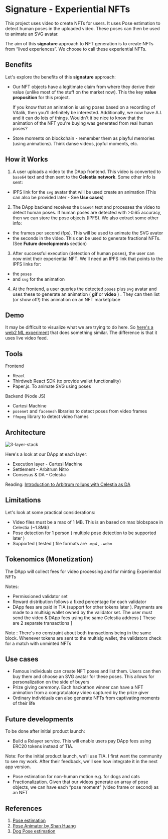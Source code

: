 # Signature \- Experiential NFTs

This project uses video to create NFTs for users. It uses Pose estimation to detect human poses in the uploaded video. These poses can then be used to animate an SVG avatar. 

The aim of this **signature** approach to NFT generation is to create NFTs from “lived experiences”. We choose to call these experiential NFTs. 

## Benefits 

Let's explore the benefits of this **signature** approach:

* Our NFT objects have a legitimate claim from where they derive their value (unlike most of the stuff on the market now).  This the key **value proposition** for this project.
    
  If you know that an animation is using poses based on a recording of Vitalik, then you'll definitely be interested. Additionally, we now have A.I. and it can do lots of things. Wouldn't it be nice to know that the animation of the NFT you're buying was generated from real human poses?

* Store moments on blockchain \- remember them as playful memories (using animations). Think danse videos, joyful moments, etc.   

## How it Works 

1. A user uploads a video to the DApp frontend. This video is converted to `base64` text and then sent to the **Celestia network**. Some other info is sent:  

- IPFS link for the `svg` avatar that will be used create an animation (This can also be provided later - See **Use cases**) 
    
2. The DApp backend receives the `base64` text and processes the video to detect human poses. If human poses are detected with \>0.65 accuracy, then we can store the pose objects (IPFS). We also extract some other info:

- the frames per second (fps). This will be used to animate the SVG avator
- the seconds in the video. This can be used to generate fractional NFTs. (See **Future developments** section)
     
3. After successful execution (detection of human poses), the user can now mint their experiential NFT. We'll need an IPFS link that points to the IPFS links for:

- the `poses` 
- and `svg` for the animation
     
4. At the frontend, a user queries the detected `poses` plus `svg` avatar and uses these to generate an animation ( **gif** or **video** ) . They can then list (or show off\!)  this animation on an NFT marketplace

## Demo

It may be difficult to visualize what we are trying to do here. So [here's a web2 ML experiment](https://www.scroobly.com/) that does something similar. The difference is that it uses live video feed.

## Tools

Frontend 

* React  
* Thirdweb React SDK (to provide wallet functionality)  
* Paper.js. To animate SVG using poses

Backend (Node JS)

- Cartesi Machine
- `posenet` and `facemesh` libraries to detect poses from video frames
- `ffmpeg` library to detect video frames 

## Architecture

![3-layer-stack](https://celestia.org/static/8c2422a2a3f33850e68fa83d24bd801d/fc71d/3-layer-stack.png)

Here's a look at our DApp at each layer:

- Execution layer - Cartesi Machine
- Settlement - Arbitrum Nitro
- Consesus & DA - Celestia

Reading: [Introduction to Arbitrum rollups with Celestia as DA](https://docs.celestia.org/developers/arbitrum-integration)

## Limitations 

Let's look at some practical considerations:

- Video files must be a max of 1 MB. This is an based on max blobspace in Celestia (~1.8Mb)  
- Pose detection for 1 person ( multiple pose detection to be supported later )  
- Supported ( tested ) file formats are `.mp4` , `.webm`

## Tokenomics (Monetization)

The DApp will collect fees for video processing and for minting Experiential NFTs

Notes: 

- Permissioned validator set
- Reward distribution follows a fixed percentage for each validator 
- DApp fees are paid in TIA (support for other tokens later ). Payments are made to a multisig wallet owned by the validator set. The user must send the video & DApp fees using the same Celestia address [ These are 2 separate transactions ]

Note : There's no constraint about both transactions being in the same block. Whenever tokens are sent to the multisig wallet, the validators check for a match with unminted NFTs

## Use cases

* Famous individuals can create NFT poses and list them. Users can then buy them and choose an SVG avatar for these poses. This allows for personalization on the side of buyers  
* Prize giving ceremony. Each hackathon winner can have a NFT animation from a congratulatory video captured by the prize giver  
* Ordinary individuals can also generate NFTs from captivating moments of their life 

## Future developments 

To be done after initial product launch:

* Build a Relayer service. This will enable users pay DApp fees using ERC20 tokens instead of TIA. 

Note: For the initial product launch, we'll use TIA. I first want the community to see my work. After their feedback, we'll see how integrate it in the next app version.

* Pose estimation for non-human motion e.g. for dogs and cats  
* Fractionalization. Given that our videos generate an array of pose objects, we can have each “pose moment” (video frame or second) as an NFT   

## References 

1. [Pose estimation](https://www.tensorflow.org/lite/examples/pose\_estimation/overview\#:\~:text=Pose%20estimation%20is%20the%20task,key%20body%20joints%20(keypoints).)  
2. [Pose Animator by Shan Huang](https://github.com/yemount/pose-animator)  
3. [Dog Pose estimation](https://github.com/ryanloney/dog-pose-estimation)
